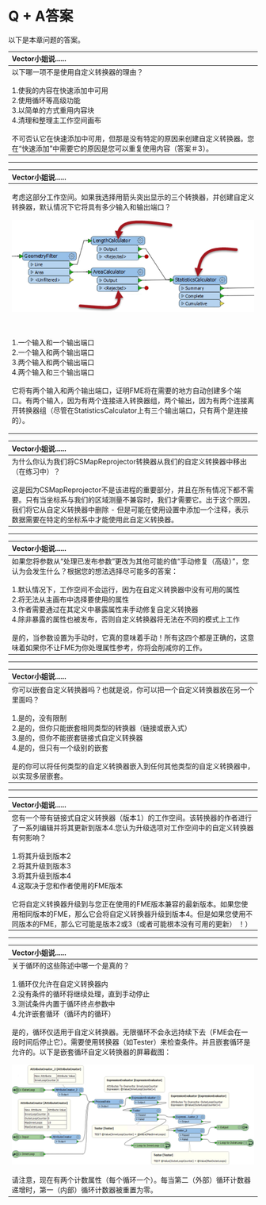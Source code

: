 # Q + A答案

以下是本章问题的答案。

|  Vector小姐说...... |
| :--- |
|  以下哪一项不是使用自定义转换器的理由？  <br><br>1.使我的内容在快速添加中可用 <br>2.使用循环等高级功能 <br>3.以简单的方式重用内容块 <br>4.清理和整理主工作空间画布  <br><br>不可否认它在快速添加中可用，但那是没有特定的原因来创建自定义转换器。您在“快速添加”中需要它的原因是您可以重复使用内容（答案＃3）。 |

---

<table>
  <thead>
    <tr>
      <th style="text-align:left">Vector小姐说......</th>
    </tr>
  </thead>
  <tbody>
    <tr>
      <td style="text-align:left">
        <p>考虑这部分工作空间。如果我选择用箭头突出显示的三个转换器，并创建自定义转换器，默认情况下它将具有多少输入和输出端口？
          <br />
          <br /><a href="https://github.com/safesoftware/FMETraining/blob/Desktop-Advanced-2018/DesktopAdvanced5CustomTransformers/Images/Img5.019.CustomTransformerCreationWhatPorts.png"><img src="../.gitbook/assets/img5.019.customtransformercreationwhatports.png" alt/></a>
        </p>
        <p>
          <br />
          <br />1.一个输入和一个输出端口
          <br />2.一个输入和两个输出端口
          <br />3.两个输入和两个输出端口
          <br />4.两个输入和三个输出端口
          <br />
          <br />它将有两个输入和两个输出端口，证明FME将在需要的地方自动创建多个端口。有两个输入，因为有两个连接进入转换器组，两个输出，因为有两个连接离开转换器组（尽管在StatisticsCalculator上有三个输出端口，只有两个是连接的）。</p>
      </td>
    </tr>
  </tbody>
  </table>
  
|  Vector小姐说...... |
| :--- |
|  为什么你认为我们将CSMapReprojector转换器从我们的自定义转换器中移出（在练习中）？  <br><br>这是因为CSMapReprojector不是该进程的重要部分，并且在所有情况下都不需要。只有当坐标系与我们的区域测量不兼容时，我们才需要它。出于这个原因，我们将它从自定义转换器中删除 - 但是可能在使用设置中添加一个注释，表示数据需要在特定的坐标系中才能使用此自定义转换器。 |

---

|  Vector小姐说...... |
| :--- |
|  如果您将参数从“处理已发布参数”更改为其他可能的值“手动修复（高级）”，您认为会发生什么？根据您的想法选择尽可能多的答案：  <br><br>1.默认情况下，工作空间不会运行，因为在自定义转换器中没有可用的属性 <br>2.将无法从主画布中选择要使用的属性<br> 3.作者需要通过在其定义中暴露属性来手动修复自定义转换器 <br>4.除非暴露的属性也被发布，否则自定义转换器将无法在不同的模式上工作  <br><br>是的，当参数设置为手动时，它真的意味着手动！所有这四个都是正确的，这意味着如果你不让FME为你处理属性参考，你将会削减你的工作。 |

---

|  Vector小姐说...... |
| :--- |
|  你可以嵌套自定义转换器吗？也就是说，你可以把一个自定义转换器放在另一个里面吗？  <br><br>1.是的，没有限制 <br>2.是的，但你只能嵌套相同类型的转换器（链接或嵌入式） <br>3.是的，但你不能嵌套链接式自定义转换器<br>4.是的，但只有一个级别的嵌套  <br><br>是的你可以将任何类型的自定义转换器嵌入到任何其他类型的自定义转换器中，以实现多层嵌套。 |

---

|  Vector小姐说...... |
| :--- |
|  您有一个带有链接式自定义转换器（版本1）的工作空间。该转换器的作者进行了一系列编辑并将其更新到版本4.您认为升级选项对工作空间中的自定义转换器有何影响？  <br><br>1.将其升级到版本2 <br>2.将其升级到版本3 <br>3.将其升级到版本4 <br>4.这取决于您和作者使用的FME版本  <br><br>它将自定义转换器升级到与您正在使用的FME版本兼容的最新版本。如果您使用相同版本的FME，那么它会将自定义转换器升级到版本4。但是如果您使用不同版本的FME，那么它可能是版本2或3（或者可能根本没有可用的更新） ！） |

---

|  Vector小姐说...... |
| :--- |
|  关于循环的这些陈述中哪一个是真的？  <br><br>1.循环仅允许在自定义转换器内 <br>2.没有条件的循环将继续处理，直到手动停止 <br>3.测试条件内置于循环终点参数中 <br>4.允许嵌套循环（循环内的循环）  <br><br>是的，循环仅适用于自定义转换器。无限循环不会永远持续下去（FME会在一段时间后停止它）。需要使用转换器（如Tester）来检查条件。并且嵌套循环是允许的。以下是嵌套循环自定义转换器的屏幕截图：  <br><br> [![](../.gitbook/assets/img5.064.ctloopnested.png)](https://github.com/safesoftware/FMETraining/blob/Desktop-Advanced-2018/DesktopAdvanced5CustomTransformers/Images/Img5.064.CTLoopNested.png)   <br><br>请注意，现在有两个计数属性（每个循环一个）。每当第二（外部）循环计数器递增时，第一（内部）循环计数器被重置为零。  |

